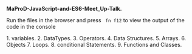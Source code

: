 <b> MaProD-JavaScript-and-ES6-Meet_Up-Talk.</b>
<p>Run the files in the browser and press <code> fn f12</code> to view the output of the code in the console </p>

<p> 1. variables.
    2. DataTypes.
    3. Operators.
    4. Data Structures.
    5. Arrays.
    6. Objects
    7. Loops.
    8. conditional Statements.
    9. Functions and Classes.
  
